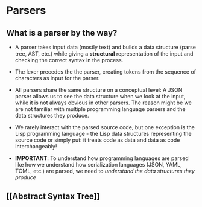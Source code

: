 # Parsers

## What is a parser by the way?

 - A parser takes input data (mostly text) and builds a data structure (parse tree, AST, etc.) while giving a **structural** representation of the input
and checking the correct syntax in the process.

- The lexer precedes the the parser, creating tokens from the sequence of characters as input for the parser.

- All parsers share the same structure on a conceptual level: A JSON parser allows us to see the data structure when we look at the input, while it is not always obvious in other parsers. The reason might be we are not familiar with multiple programming language parsers and the data structures they produce.

- We rarely interact with the parsed source code, but one exception is the Lisp programming language - the Lisp data structures representing the source code or simply put: it treats code as data and data as code interchangeably!

- **IMPORTANT**: To understand how programming languages are parsed like how we understand how serialization languages (JSON, YAML, TOML, etc.) are parsed, we need to *understand the data structures they produce*

## [[Abstract Syntax Tree]]
